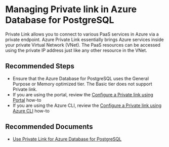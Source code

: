 <properties
    pageTitle="Managing Private link in Azure Database for PostgreSQL"  
    description="Managing Private link in Azure Database for PostgreSQL"
    service="microsoft.dbforpostgresql"
    resource="servers"
    authors="kummanish"
    ms.author="manishku"
    displayOrder="220"
    selfHelpType="generic"
    supportTopicIds="32640947"
    resourceTags="servers, databases"
    productPesIds="16222"
    cloudEnvironments="public"
    articleId="a158b27f-fb25-4ef9-868b-b892c47cbce8"
/>

# Managing Private link in Azure Database for PostgreSQL

Private Link allows you to connect to various PaaS services in Azure via a private endpoint. Azure Private Link essentially brings Azure services inside your private Virtual Network (VNet). The PaaS resources can be accessed using the private IP address just like any other resource in the VNet.

## **Recommended Steps**

* Ensure that the Azure Database for PostgreSQL uses the General Purpose or Memory optimized tier. The Basic tier does not support Private link.
* If you are using the portal, review the [Configure a Private link using Portal](https://docs.microsoft.com/azure/postgresql/howto-configure-privatelink-portal) how-to
* If you are using the Azure CLI, review the [Configure a Private link using Azure CLI](https://docs.microsoft.com/azure/postgresql/howto-configure-privatelink-cli) how-to

## **Recommended Documents**

* [Use Private Link for Azure Database for PostgreSQL](https://docs.microsoft.com/azure/postgresql/concepts-data-access-and-security-private-link)

